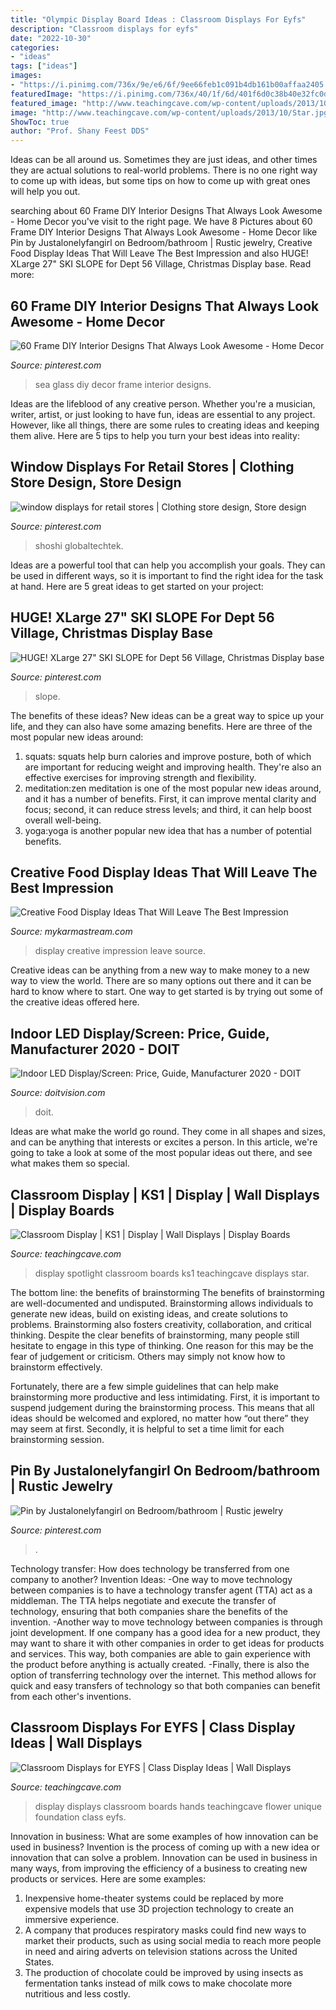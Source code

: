 ```yaml
---
title: "Olympic Display Board Ideas : Classroom Displays For Eyfs"
description: "Classroom displays for eyfs"
date: "2022-10-30"
categories:
- "ideas"
tags: ["ideas"]
images:
- "https://i.pinimg.com/736x/9e/e6/6f/9ee66feb1c091b4db161b00affaa2405.jpg"
featuredImage: "https://i.pinimg.com/736x/40/1f/6d/401f6d0c38b40e32fc0d86a3120627b8.jpg"
featured_image: "http://www.teachingcave.com/wp-content/uploads/2013/10/display-flower-hands.jpg"
image: "http://www.teachingcave.com/wp-content/uploads/2013/10/Star.jpg"
ShowToc: true
author: "Prof. Shany Feest DDS"
---
```



Ideas can be all around us. Sometimes they are just ideas, and other times they are actual solutions to real-world problems. There is no one right way to come up with ideas, but some tips on how to come up with great ones will help you out.

	

		
searching about 60 Frame DIY Interior Designs That Always Look Awesome - Home Decor you've visit to the right page. We have 8 Pictures about 60 Frame DIY Interior Designs That Always Look Awesome - Home Decor like Pin by Justalonelyfangirl on Bedroom/bathroom | Rustic jewelry, Creative Food Display Ideas That Will Leave The Best Impression and also HUGE! XLarge 27&quot; SKI SLOPE for Dept 56 Village, Christmas Display base. Read more:
		
    
## 60 Frame DIY Interior Designs That Always Look Awesome - Home Decor

<img loading=lazy src="https://i.pinimg.com/736x/40/1f/6d/401f6d0c38b40e32fc0d86a3120627b8.jpg" onerror="this.onerror=null;this.src='https://tse1.mm.bing.net/th?id=OIP.B19rLSGbqNfH8EsHnvJcZQAAAA&amp;pid=15.1';" alt="60 Frame DIY Interior Designs That Always Look Awesome - Home Decor">

_Source: pinterest.com_

>sea glass diy decor frame interior designs. 

	

Ideas are the lifeblood of any creative person. Whether you're a musician, writer, artist, or just looking to have fun, ideas are essential to any project. However, like all things, there are some rules to creating ideas and keeping them alive. Here are 5 tips to help you turn your best ideas into reality:

    
## Window Displays For Retail Stores | Clothing Store Design, Store Design

<img loading=lazy src="https://i.pinimg.com/736x/b2/4c/be/b24cbe358cafefb6dba138d7e1b84b6c.jpg" onerror="this.onerror=null;this.src='https://tse3.mm.bing.net/th?id=OIP.ye2DQAIy_JRPY8cSmX498QHaKE&amp;pid=15.1';" alt="window displays for retail stores | Clothing store design, Store design">

_Source: pinterest.com_

>shoshi globaltechtek. 

	

Ideas are a powerful tool that can help you accomplish your goals. They can be used in different ways, so it is important to find the right idea for the task at hand. Here are 5 great ideas to get started on your project: 

    
## HUGE! XLarge 27&quot; SKI SLOPE For Dept 56 Village, Christmas Display Base

<img loading=lazy src="https://i.pinimg.com/736x/e7/e5/96/e7e596ab41e31fe08db746c2abf10cfe.jpg" onerror="this.onerror=null;this.src='https://tse3.mm.bing.net/th?id=OIP.MrqAzjGO0qgM-7rv3ptPQQHaJ4&amp;pid=15.1';" alt="HUGE! XLarge 27&quot; SKI SLOPE for Dept 56 Village, Christmas Display base">

_Source: pinterest.com_

>slope. 

	

The benefits of these ideas?
New ideas can be a great way to spice up your life, and they can also have some amazing benefits. Here are three of the most popular new ideas around: 
1. squats: squats help burn calories and improve posture, both of which are important for reducing weight and improving health. They're also an effective exercises for improving strength and flexibility. 
2. meditation:zen meditation is one of the most popular new ideas around, and it has a number of benefits. First, it can improve mental clarity and focus; second, it can reduce stress levels; and third, it can help boost overall well-being. 
3. yoga:yoga is another popular new idea that has a number of potential benefits.

    
## Creative Food Display Ideas That Will Leave The Best Impression

<img loading=lazy src="https://mykarmastream.com/wp-content/uploads/2017/05/food-display-ideas-4.jpg" onerror="this.onerror=null;this.src='https://tse1.mm.bing.net/th?id=OIP.ZVHUMQTf7kRXljCYq48uvQHaLH&amp;pid=15.1';" alt="Creative Food Display Ideas That Will Leave The Best Impression">

_Source: mykarmastream.com_

>display creative impression leave source. 

	

Creative ideas can be anything from a new way to make money to a new way to view the world. There are so many options out there and it can be hard to know where to start. One way to get started is by trying out some of the creative ideas offered here.

    
## Indoor LED Display/Screen: Price, Guide, Manufacturer 2020 - DOIT

<img loading=lazy src="https://www.doitvision.com/wp-content/uploads/2020/03/DOIT-VISION-Indoor-LED-display-06.jpg" onerror="this.onerror=null;this.src='https://tse1.mm.bing.net/th?id=OIP.crV-OPQ-aBwX2cYXJoaMVwHaFj&amp;pid=15.1';" alt="Indoor LED Display/Screen: Price, Guide, Manufacturer 2020 - DOIT">

_Source: doitvision.com_

>doit. 

	

Ideas are what make the world go round. They come in all shapes and sizes, and can be anything that interests or excites a person. In this article, we're going to take a look at some of the most popular ideas out there, and see what makes them so special.

    
## Classroom Display | KS1 | Display | Wall Displays | Display Boards

<img loading=lazy src="http://www.teachingcave.com/wp-content/uploads/2013/10/Star.jpg" onerror="this.onerror=null;this.src='https://tse2.mm.bing.net/th?id=OIP.JSM7LuKsOx9R3LmZ2Li0awHaJ4&amp;pid=15.1';" alt="Classroom Display | KS1 | Display | Wall Displays | Display Boards">

_Source: teachingcave.com_

>display spotlight classroom boards ks1 teachingcave displays star. 

	

The bottom line: the benefits of brainstorming
The benefits of brainstorming are well-documented and undisputed. Brainstorming allows individuals to generate new ideas, build on existing ideas, and create solutions to problems. Brainstorming also fosters creativity, collaboration, and critical thinking.
Despite the clear benefits of brainstorming, many people still hesitate to engage in this type of thinking. One reason for this may be the fear of judgement or criticism. Others may simply not know how to brainstorm effectively.

Fortunately, there are a few simple guidelines that can help make brainstorming more productive and less intimidating. First, it is important to suspend judgement during the brainstorming process. This means that all ideas should be welcomed and explored, no matter how “out there” they may seem at first. Secondly, it is helpful to set a time limit for each brainstorming session.

    
## Pin By Justalonelyfangirl On Bedroom/bathroom | Rustic Jewelry

<img loading=lazy src="https://i.pinimg.com/736x/9e/e6/6f/9ee66feb1c091b4db161b00affaa2405.jpg" onerror="this.onerror=null;this.src='https://tse2.mm.bing.net/th?id=OIP.hfTkU9YNu1V9zZ7baSRxLAHaNL&amp;pid=15.1';" alt="Pin by Justalonelyfangirl on Bedroom/bathroom | Rustic jewelry">

_Source: pinterest.com_

>. 

	

Technology transfer: How does technology be transferred from one company to another?
Invention Ideas: 
-One way to move technology between companies is to have a technology transfer agent (TTA) act as a middleman. The TTA helps negotiate and execute the transfer of technology, ensuring that both companies share the benefits of the invention. 
-Another way to move technology between companies is through joint development. If one company has a good idea for a new product, they may want to share it with other companies in order to get ideas for products and services. This way, both companies are able to gain experience with the product before anything is actually created. 
-Finally, there is also the option of transferring technology over the internet. This method allows for quick and easy transfers of technology so that both companies can benefit from each other's inventions.

    
## Classroom Displays For EYFS | Class Display Ideas | Wall Displays

<img loading=lazy src="http://www.teachingcave.com/wp-content/uploads/2013/10/display-flower-hands.jpg" onerror="this.onerror=null;this.src='https://tse1.mm.bing.net/th?id=OIP.Q950TOtmcxuNeKsCAD9lsgHaNJ&amp;pid=15.1';" alt="Classroom Displays for EYFS | Class Display Ideas | Wall Displays">

_Source: teachingcave.com_

>display displays classroom boards hands teachingcave flower unique foundation class eyfs. 

	

Innovation in business: What are some examples of how innovation can be used in business?
Invention is the process of coming up with a new idea or innovation that can solve a problem. Innovation can be used in business in many ways, from improving the efficiency of a business to creating new products or services. Here are some examples: 
1. Inexpensive home-theater systems could be replaced by more expensive models that use 3D projection technology to create an immersive experience. 
2. A company that produces respiratory masks could find new ways to market their products, such as using social media to reach more people in need and airing adverts on television stations across the United States. 
3. The production of chocolate could be improved by using insects as fermentation tanks instead of milk cows to make chocolate more nutritious and less costly. 


